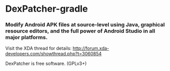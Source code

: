# DexPatcher-gradle
### Modify Android APK files at source-level using Java, graphical resource editors, and the full power of Android Studio in all major platforms.

Visit the XDA thread for details:
http://forum.xda-developers.com/showthread.php?t=3060854

DexPatcher is free software. (GPLv3+)
